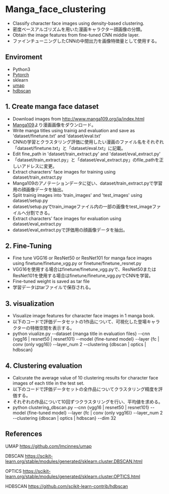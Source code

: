 # Manga_face_clustering
* Classify character face images using density-based clustering.
* 密度ベースアルゴリズムを用いた漫画キャラクター顔画像の分類。
* Obtain the image features from fine-tuned CNN middle layer.
* ファインチューニングしたCNNの中間出力を画像特徴量として使用する。


## Enviroment
 - Python3
 - [Pytorch](http://pytorch.org/)
 - sklearn
 - [umap](https://github.com/lmcinnes/umap)
 - [hdbscan](https://github.com/scikit-learn-contrib/hdbscan)


## 1. Create manga face dataset
* Download images from http://www.manga109.org/ja/index.html
* [Manga109](http://www.manga109.org/ja/index.html)より漫画画像をダウンロード。
* Write manga titles using trainig and evaluation and save as 'dataset/finetune.txt' and 'dataset/eval.txt'
* CNNの学習とクラスタリング評価に使用したい漫画のファイル名をそれぞれ「dataset/finetune.txt」と「dataset/eval.txt」に記載。
* Edit fine_path in 'dataset/train_extract.py' and 'dataset/eval_extract.py'
* 「dataset/train_extract.py」と「dataset/eval_extract.py」のfile_pathを正しいアドレスに変更。
* Extract characters' face images for training using dataset/train_extract.py
* Manga109のアノテーションデータに従い、dataset/train_extract.pyで学習用の顔画像データを抽出。
* Split trainig images into 'train_images' and 'test_images' using dataset/setup.py
* dataset/setup.pyでtrain_imageファイル内の一部の画像をtest_imageファイルへ分割できる。
* Extract characters' face images for evaluation using dataset/eval_extract.py
* dataset/eval_extract.pyで評価用の顔画像データを抽出。


## 2. Fine-Tuning
* Fine tune VGG16 or ResNet50 or ResNet101 for manga face images using finetune/finetune_vgg.py or finetune/finetune_resnet.py
* VGG16を使用する場合はfinetune/finetune_vgg.pyで、ResNet50またはResNet101を使用する場合はfinetune/finetune_vgg.pyでCNNを学習。
* Fine-tuned weight is saved as tar file
* 学習データはtarファイルで保存される。


## 3. visualization
* Visualize image features for character face images in 1 manga book.
* 以下のコードで評価データセットの1作品について、可視化した登場キャラクターの特徴空間を表示する。
* python viualize.py --dataset {manga title in evaluation files} --cnn {vgg16 | resnet50 | resnet101} --model {fine-tuned model} --layer {fc | conv (only vgg16)} --layer_num 2 --clustering {dbscan | optics | hdbscan}


## 4. Clustering evaluation
* Calcurate the average value of 10 clustering results for character face images of each title in the test set.
* 以下のコードで評価データセットの全作品についてクラスタリング精度を評価する。
* それぞれの作品について10回ずつクラスタリングを行い、平均値を求める。
* python clustering_dbscan.py  --cnn {vgg16 | resnet50 | resnet101} --model {fine-tuned model} --layer {fc | conv (only vgg16)} --layer_num 2 --clustering {dbscan | optics | hdbscan} --dim 32


## References

UMAP
https://github.com/lmcinnes/umap

DBSCAN
https://scikit-learn.org/stable/modules/generated/sklearn.cluster.DBSCAN.html

OPTICS
https://scikit-learn.org/stable/modules/generated/sklearn.cluster.OPTICS.html

HDBSCAN
https://github.com/scikit-learn-contrib/hdbscan

